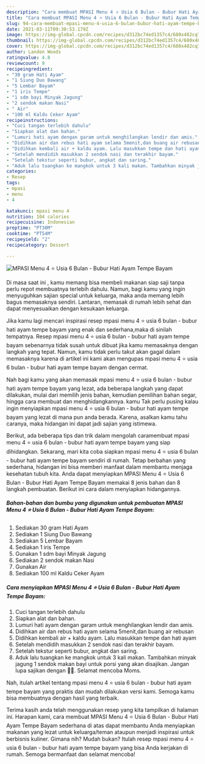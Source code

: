 ```yaml
---
description: "Cara membuat MPASI Menu 4 ⭐ Usia 6 Bulan - Bubur Hati Ayam Tempe Bayam Sederhana dan Mudah Dibuat"
title: "Cara membuat MPASI Menu 4 ⭐ Usia 6 Bulan - Bubur Hati Ayam Tempe Bayam Sederhana dan Mudah Dibuat"
slug: 94-cara-membuat-mpasi-menu-4-usia-6-bulan-bubur-hati-ayam-tempe-bayam-sederhana-dan-mudah-dibuat
date: 2021-03-11T09:30:53.179Z
image: https://img-global.cpcdn.com/recipes/d312bc74ed1357c4/680x482cq70/mpasi-menu-4-⭐-usia-6-bulan-bubur-hati-ayam-tempe-bayam-foto-resep-utama.jpg
thumbnail: https://img-global.cpcdn.com/recipes/d312bc74ed1357c4/680x482cq70/mpasi-menu-4-⭐-usia-6-bulan-bubur-hati-ayam-tempe-bayam-foto-resep-utama.jpg
cover: https://img-global.cpcdn.com/recipes/d312bc74ed1357c4/680x482cq70/mpasi-menu-4-⭐-usia-6-bulan-bubur-hati-ayam-tempe-bayam-foto-resep-utama.jpg
author: Landon Woods
ratingvalue: 4.8
reviewcount: 9
recipeingredient:
- "30 gram Hati Ayam"
- "1 Siung Duo Bawang"
- "5 Lembar Bayam"
- "1 iris Tempe"
- "1 sdm bayi Minyak Jagung"
- "2 sendok makan Nasi"
- " Air"
- "100 ml Kaldu Ceker Ayam"
recipeinstructions:
- "Cuci tangan terlebih dahulu"
- "Siapkan alat dan bahan."
- "Lumuri hati ayam dengan garam untuk menghilangkan lendir dan amis."
- "Didihkan air dan rebus hati ayam selama 5menit,dan buang air rebusan"
- "Didihkan kembali air + kaldu ayam. Lalu masukkan tempe dan hati ayam"
- "Setelah mendidih masukkan 2 sendok nasi dan terakhir bayam."
- "Setelah tekstur seperti bubur, angkat dan saring."
- "Aduk lalu tuangkan ke mangkok untuk 3 kali makan. Tambahkan minyak jagung 1 sendok makan bayi untuk porsi yang akan disajikan. Jangan lupa sajikan dengan 💞💝. Selamat mencoba Moms."
categories:
- Resep
tags:
- mpasi
- menu
- 4

katakunci: mpasi menu 4 
nutrition: 104 calories
recipecuisine: Indonesian
preptime: "PT30M"
cooktime: "PT54M"
recipeyield: "2"
recipecategory: Dessert

---
```



![MPASI Menu 4 ⭐ Usia 6 Bulan - Bubur Hati Ayam Tempe Bayam](https://img-global.cpcdn.com/recipes/d312bc74ed1357c4/680x482cq70/mpasi-menu-4-⭐-usia-6-bulan-bubur-hati-ayam-tempe-bayam-foto-resep-utama.jpg)

Di masa  saat ini , kamu memang bisa membeli makanan siap saji tanpa perlu repot membuatnya terlebih dahulu. Namun, bagi kamu yang ingin menyuguhkan sajian special untuk keluarga, maka anda memang lebih bagus memasaknya sendiri. Lantaran, memasak di rumah lebih sehat dan dapat menyesuaikan dengan kesukaan keluarga.

Jika kamu lagi mencari inspirasi resep mpasi menu 4 ⭐ usia 6 bulan - bubur hati ayam tempe bayam yang enak dan sederhana,maka di sinilah tempatnya. Resep mpasi menu 4 ⭐ usia 6 bulan - bubur hati ayam tempe bayam  sebenarnya tidak susah untuk dibuat jika kamu memasaknya dengan langkah yang tepat. Namun, kamu tidak perlu takut akan gagal dalam memasaknya 
karena di artikel ini kami akan mengupas mpasi menu 4 ⭐ usia 6 bulan - bubur hati ayam tempe bayam dengan cermat.  



Nah bagi kamu yang akan memasak mpasi menu 4 ⭐ usia 6 bulan - bubur hati ayam tempe bayam yang lezat, ada beberapa langkah yang dapat dilakukan, mulai dari memilih jenis bahan, kemudian pemilihan bahan segar, hingga cara membuat dan menghidangkannya. kamu Tak perlu pusing kalau ingin menyiapkan mpasi menu 4 ⭐ usia 6 bulan - bubur hati ayam tempe bayam yang lezat di mana pun anda berada. Karena, asalkan kamu  tahu caranya, maka hidangan ini dapat jadi sajian yang istimewa.

Berikut, ada beberapa tips dan trik dalam mengolah caramembuat mpasi menu 4 ⭐ usia 6 bulan - bubur hati ayam tempe bayam yang siap dihidangkan. Sekarang, mari kita coba siapkan mpasi menu 4 ⭐ usia 6 bulan - bubur hati ayam tempe bayam sendiri di rumah. Tetap berbahan yang sederhana, hidangan ini bisa memberi manfaat dalam membantu menjaga kesehatan tubuh kita. Anda dapat menyiapkan MPASI Menu 4 ⭐ Usia 6 Bulan - Bubur Hati Ayam Tempe Bayam memakai 8 jenis bahan dan 8 langkah pembuatan. Berikut ini cara dalam menyiapkan hidangannya.

<!--inarticleads1-->

##### Bahan-bahan dan bumbu yang digunakan untuk pembuatan MPASI Menu 4 ⭐ Usia 6 Bulan - Bubur Hati Ayam Tempe Bayam:

1. Sediakan 30 gram Hati Ayam
1. Sediakan 1 Siung Duo Bawang
1. Sediakan 5 Lembar Bayam
1. Sediakan 1 iris Tempe
1. Gunakan 1 sdm bayi Minyak Jagung
1. Sediakan 2 sendok makan Nasi
1. Gunakan  Air
1. Sediakan 100 ml Kaldu Ceker Ayam




<!--inarticleads2-->

##### Cara menyiapkan MPASI Menu 4 ⭐ Usia 6 Bulan - Bubur Hati Ayam Tempe Bayam:

1. Cuci tangan terlebih dahulu
1. Siapkan alat dan bahan.
1. Lumuri hati ayam dengan garam untuk menghilangkan lendir dan amis.
1. Didihkan air dan rebus hati ayam selama 5menit,dan buang air rebusan
1. Didihkan kembali air + kaldu ayam. Lalu masukkan tempe dan hati ayam
1. Setelah mendidih masukkan 2 sendok nasi dan terakhir bayam.
1. Setelah tekstur seperti bubur, angkat dan saring.
1. Aduk lalu tuangkan ke mangkok untuk 3 kali makan. Tambahkan minyak jagung 1 sendok makan bayi untuk porsi yang akan disajikan. Jangan lupa sajikan dengan 💞💝. Selamat mencoba Moms.




Nah, itulah artikel tentang  mpasi menu 4 ⭐ usia 6 bulan - bubur hati ayam tempe bayam  yang praktis dan mudah dilakukan versi kami. Semoga kamu bisa membuatnya dengan hasil yang terbaik. 

Terima kasih anda telah menggunakan resep yang kita tampilkan di halaman ini. Harapan kami, cara membuat  MPASI Menu 4 ⭐ Usia 6 Bulan - Bubur Hati Ayam Tempe Bayam sederhana di atas dapat membantu Anda menyiapkan makanan yang lezat untuk keluarga/teman ataupun menjadi inspirasi untuk berbisnis kuliner. Gimana nih? Mudah bukan? Itulah resep mpasi menu 4 ⭐ usia 6 bulan - bubur hati ayam tempe bayam yang bisa Anda kerjakan di rumah. Semoga bermanfaat dan selamat mencoba!

